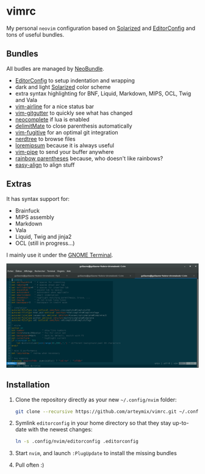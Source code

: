 # vimrc

My personal `neovim` configuration based on
[Solarized](http://ethanschoonover.com/solarized) and
[EditorConfig](http://editorconfig.org/) and tons of useful bundles.

## Bundles

All budles are managed by [NeoBundle](https://github.com/Shougo/neobundle.vim).

 * [EditorConfig](http://editorconfig.org/) to setup indentation and wrapping
 * dark and light [Solarized](http://ethanschoonover.com/solarized) color scheme
 * extra syntax highlighting for BNF, Liquid, Markdown, MIPS, OCL, Twig and Vala
 * [vim-airline](https://github.com/bling/vim-airline) for a nice status bar
 * [vim-gitgutter](https://github.com/airblade/vim-gitgutter) to quickly see what has changed
 * [neocomplete](https://github.com/Shougo/neocomplete.vim) if lua is enabled
 * [delimitMate](https://github.com/Raimondi/delimitMate) to close parenthesis automatically
 * [vim-fugitive](https://github.com/tpope/vim-fugitive) for an optimal git integration
 * [nerdtree](https://github.com/scrooloose/nerdtree) to browse files
 * [loremipsum](https://github.com/ldong/vim_loremipsum) because it is always useful
 * [vim-pipe](https://github.com/krisajenkins/vim-pipe) to send your buffer anywhere
 * [rainbow parentheses](https://github.com/kien/rainbow_parentheses.vim) because, who doesn't like rainbows?
 * [easy-align](https://github.com/junegunn/vim-easy-align) to align stuff

## Extras

It has syntax support for:

 * Brainfuck
 * MIPS assembly
 * Markdown
 * Vala
 * Liquid, Twig and jinja2
 * OCL (still in progress...)

I mainly use it under the
[GNOME Terminal](http://en.wikipedia.org/wiki/GNOME_Terminal).

![Preview with the dark solarized theme.](https://raw.githubusercontent.com/arteymix/vimrc/master/preview.png)

## Installation

1. Clone the repository directly as your new `~/.config/nvim` folder:

   ```bash
   git clone --recursive https://github.com/arteymix/vimrc.git ~/.config/nvim
   ```

2. Symlink `editorconfig` in your home directory so that they stay up-to-date
   with the newest changes:

   ```bash
   ln -s .config/nvim/editorconfig .editorconfig
    ```

3. Start `nvim`, and launch `:PlugUpdate` to install the missing bundles

4. Pull often :)
